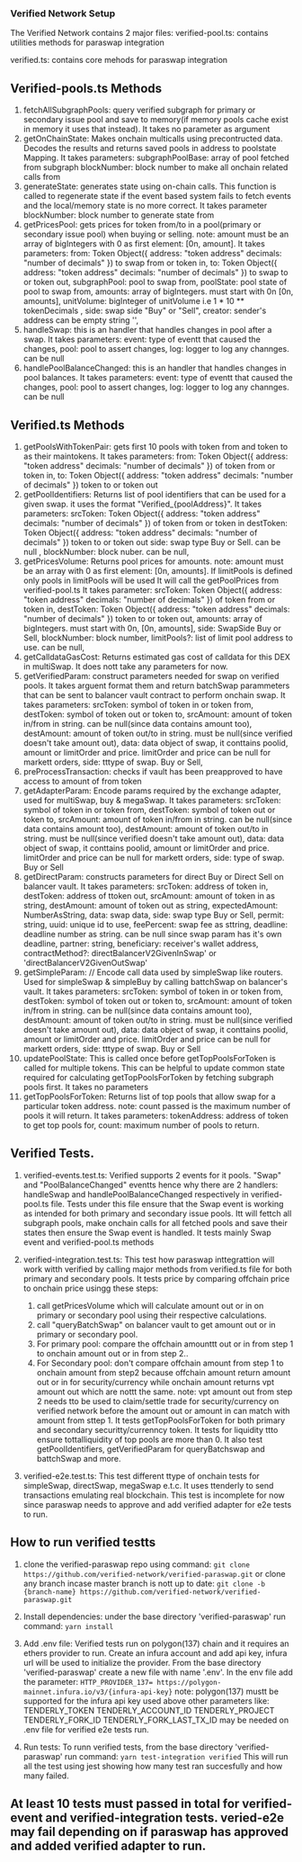 ### Verified Network Setup

The Verified Network contains 2 major files:
verified-pool.ts: contains utilities methods for paraswap integration

verified.ts: contains core mehods for paraswap integration

## Verified-pools.ts Methods

1. fetchAllSubgraphPools: query verified subgraph for primary or secondary issue pool and save to memory(if memory pools cache exist in memory it uses that instead). It takes no parameter as argument
2. getOnChainState: Makes onchain multicalls using precontructed data. Decodes the results and returns saved pools in address to poolstate Mapping. It takes parameters:
   subgraphPoolBase: array of pool fetched from subgraph
   blockNumber: block number to make all onchain related calls from
3. generateState: generates state using on-chain calls. This function is called to regenerate state if the event based system fails to fetch events and the local/memory state is no more correct. It takes parameter
   blockNumber: block number to generate state from
4. getPricesPool: gets prices for token from/to in a pool(primary or secondary issue pool) when buying or selling. note: amount must be an array of bigIntegers with 0 as first element: [0n, amount].
   It takes parameters:
   from: Token Object({
   address: "token address"
   decimals: "number of decimals"
   }) to swap from or token in,
   to: Token Object({
   address: "token address"
   decimals: "number of decimals"
   }) to swap to or token out,
   subgraphPool: pool to swap from,
   poolState: pool state of pool to swap from,
   amounts: array of bigIntegers. must start with 0n [0n, amounts],
   unitVolume: bigInteger of unitVolume i.e 1 \* 10 \*\* tokenDecimals ,
   side: swap side "Buy" or "Sell",
   creator: sender's address can be empty string '',
5. handleSwap: this is an handler that handles changes in pool after a swap. It takes parameters:
   event: type of eventt that caused the changes,
   pool: pool to assert changes,
   log: logger to log any channges. can be null
6. handlePoolBalanceChanged: this is an handler that handles changes in pool balances. It takes parameters:
   event: type of eventt that caused the changes,
   pool: pool to assert changes,
   log: logger to log any channges. can be null

## Verified.ts Methods

1. getPoolsWithTokenPair: gets first 10 pools with token from and token to as their maintokens.
   It takes parameters:
   from: Token Object({
   address: "token address"
   decimals: "number of decimals"
   }) of token from or token in,
   to: Token Object({
   address: "token address"
   decimals: "number of decimals"
   }) token to or token out
2. getPoolIdentifiers: Returns list of pool identifiers that can be used for a given swap. it uses the format "Verified\_{poolAddress}". It takes parameters:
   srcToken: Token Object({
   address: "token address"
   decimals: "number of decimals"
   }) of token from or token in
   destToken: Token Object({
   address: "token address"
   decimals: "number of decimals"
   }) token to or token out
   side: swap type Buy or Sell. can be null ,
   blockNumber: block nuber. can be null,
3. getPricesVolume: Returns pool prices for amounts.
   note:
   amount must be an array with 0 as first element: [0n, amounts].
   If limitPools is defined only pools in limitPools will be used
   It will call the getPoolPrices from verified-pool.ts
   It takes parameter:
   srcToken: Token Object({
   address: "token address"
   decimals: "number of decimals"
   }) of token from or token in,
   destToken: Token Object({
   address: "token address"
   decimals: "number of decimals"
   }) token to or token out,
   amounts: array of bigIntegers. must start with 0n, [0n, amounts],
   side: SwapSide Buy or Sell,
   blockNumber: block number,
   limitPools?: list of limit pool address to use. can be null,
4. getCalldataGasCost: Returns estimated gas cost of calldata for this DEX in multiSwap. It does nott take any parameters for now.
5. getVerifiedParam: construct parameters needed for swap on verified pools. It takes arguent format them and return batchSwap parammeters that can be sent to balancer vault contract to perform onchain swap.
   It takes parameters:
   srcToken: symbol of token in or token from,
   destToken: symbol of token out or token to,
   srcAmount: amount of token in/from in string. can be null(since data contains amount too),
   destAmount: amount of token out/to in string. must be null(since verified doesn't take amount out),
   data: data object of swap, it conttains poolid, amount or limitOrder and price. limitOrder and price can be null for markett orders,
   side: tttype of swap. Buy or Sell,
6. preProcessTransaction: checks if vault has been preapproved to have access to amount of from token
7. getAdapterParam: Encode params required by the exchange adapter, used for multiSwap, buy & megaSwap.
   It takes parameters:
   srcToken: symbol of token in or token from,
   destToken: symbol of token out or token to,
   srcAmount: amount of token in/from in string. can be null(since data contains amount too),
   destAmount: amount of token out/to in string. must be null(since verified doesn't take amount out),
   data: data object of swap, it conttains poolid, amount or limitOrder and price. limitOrder and price can be null for markett orders,
   side: type of swap. Buy or Sell
8. getDirectParam: constructs parameters for direct Buy or Direct Sell on balancer vault.
   It takes parameters:
   srcToken: address of token in,
   destToken: address of ttoken out,
   srcAmount: amount of token in as string,
   destAmount: amount of token out as string,
   expectedAmount: NumberAsString,
   data: swap data,
   side: swap type Buy or Sell,
   permit: string,
   uuid: unique id to use,
   feePercent: swap fee as sttring,
   deadline: deadline number as string. can be null since swap param has it's own deadline,
   partner: string,
   beneficiary: receiver's wallet address,
   contractMethod?: directBalancerV2GivenInSwap' or 'directBalancerV2GivenOutSwap'
9. getSimpleParam: // Encode call data used by simpleSwap like routers. Used for simpleSwap & simpleBuy by calling battchSwap on balancer's vault. It takes parameters:
   srcToken: symbol of token in or token from,
   destToken: symbol of token out or token to,
   srcAmount: amount of token in/from in string. can be null(since data contains amount too),
   destAmount: amount of token out/to in string. must be null(since verified doesn't take amount out),
   data: data object of swap, it conttains poolid, amount or limitOrder and price. limitOrder and price can be null for markett orders,
   side: tttype of swap. Buy or Sell
10. updatePoolState: This is called once before getTopPoolsForToken is called for multiple tokens. This can be helpful to update common state required for calculating getTopPoolsForToken by fetching subgraph pools first. It takes no parameters
11. getTopPoolsForToken: Returns list of top pools that allow swap for a particular token address. note: count passed is the maximum number of pools it will return. It takes parameters:
    tokenAddress: address of token to get top pools for,
    count: maximum number of pools to return.

## Verified Tests.

1.  verified-events.test.ts: Verified supports 2 events for it pools. "Swap" and "PoolBalanceChanged" eventts hence why there are 2 handlers: handleSwap and handlePoolBalanceChanged respectively in verified-pool.ts file. Tests under this file ensure that the Swap event is working as intended for both primary and secondary issue pools. Itt will fettch all subgraph pools, make onchain calls for all fetched pools and save their states then ensure the Swap event is handled. It tests mainly Swap event and verified-pool.ts methods

2.  verified-integration.test.ts: This test how paraswap inttegrattion will work witth verified by calling major methods from verified.ts file for both primary and secondary pools.
    It tests price by comparing offchain price to onchain price usingg these steps:

    1.  call getPricesVolume which will calculate amount out or in on primary or secondary pool using their respective calculations.
    2.  call "queryBatchSwap" on balancer vault to get amount out or in primary or secondary pool.
    3.  For primary pool: compare the offchain amounttt out or in from step 1 to onchain amount out or in from step 2..
    4.  For Secondary pool: don't compare offchain amount from step 1 to onchain amount from step2 because offchain amount return amount out or in for security/currency while onchain amount returns vpt amount out which are nottt the same. note: vpt amount out from step 2 needs tto be used to claim/settle trade for security/currency on verified network before the amount out or amount in can match with amount from sttep 1.
        It tests getTopPoolsForToken for both primary and secondary securitty/currenncy token.
        It tests for liquidity ttto ensure tottalliquidity of top pools are more than 0.
        It also test getPoolIdentifiers, getVerifiedParam for queryBatchswap and battchSwap and more.

3.  verified-e2e.test.ts: This test different ttype of onchain tests for simpleSwap, directSwap, megaSwap e.t.c. It uses ttenderly to send transactions emulating real blockchain. This test is incomplete for now since paraswap needs to approve and add verified adapter for e2e tests to run.

## How to run verified testts

1. clone the verified-paraswap repo using command:
   `git clone https://github.com/verified-network/verified-paraswap.git`
   or clone any branch incase master branch is nott up to date:
   `git clone -b {branch-name} https://github.com/verified-network/verified-paraswap.git`

2. Install dependencies: under the base directory 'verified-paraswap' run command:
   `yarn install`

3. Add .env file: Verified tests run on polygon(137) chain and it requires an ethers provider to run. Create an infura account and add api key, infura url will be used to initialize the provider.
   From the base directory 'verified-paraswap' create a new file with name '.env'.
   In the env file add the parameter:
   `HTTP_PROVIDER_137= https://polygon-mainnet.infura.io/v3/{infura-api-key}`
   note:
   polygon(137) mustt be supported for the infura api key used above
   other parameters like:
   TENDERLY_TOKEN
   TENDERLY_ACCOUNT_ID
   TENDERLY_PROJECT
   TENDERLY_FORK_ID
   TENDERLY_FORK_LAST_TX_ID
   may be needed on .env file for verified e2e tests run.

4. Run tests: To runn verified tests, from the base directory 'verified-paraswap' run command:
   `yarn test-integration verified`
   This will run all the test using jest showing how many test ran succesfully and how many failed.

## At least 10 tests must passed in total for verified-event and verified-integration tests. veried-e2e may fail depending on if paraswap has approved and added verified adapter to run.
